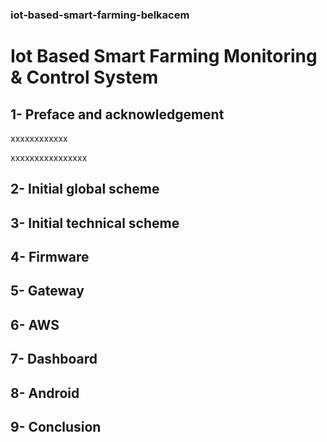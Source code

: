 ### iot-based-smart-farming-belkacem

# Iot Based Smart Farming  Monitoring & Control System



## 1- Preface and acknowledgement

xxxxxxxxxxxx

xxxxxxxxxxxxxxxx

## 2- Initial global scheme

## 3- Initial technical scheme

## 4- Firmware

## 5- Gateway

## 6- AWS

## 7- Dashboard

## 8- Android

## 9- Conclusion


